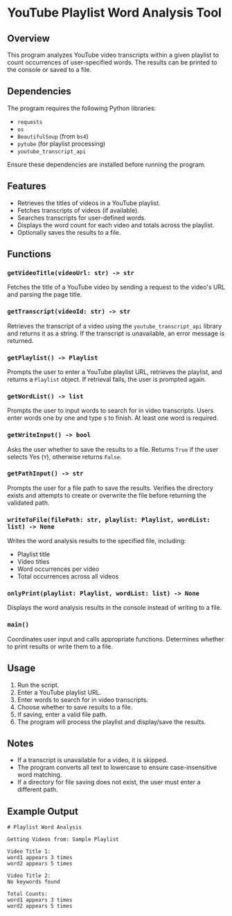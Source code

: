 # YouTube Playlist Word Analysis Tool

## Overview
This program analyzes YouTube video transcripts within a given playlist to count occurrences of user-specified words. The results can be printed to the console or saved to a file.

## Dependencies
The program requires the following Python libraries:
- `requests`
- `os`
- `BeautifulSoup` (from `bs4`)
- `pytube` (for playlist processing)
- `youtube_transcript_api`

Ensure these dependencies are installed before running the program.

## Features
- Retrieves the titles of videos in a YouTube playlist.
- Fetches transcripts of videos (if available).
- Searches transcripts for user-defined words.
- Displays the word count for each video and totals across the playlist.
- Optionally saves the results to a file.

## Functions

### `getVideoTitle(videoUrl: str) -> str`
Fetches the title of a YouTube video by sending a request to the video's URL and parsing the page title.

### `getTranscript(videoId: str) -> str`
Retrieves the transcript of a video using the `youtube_transcript_api` library and returns it as a string. If the transcript is unavailable, an error message is returned.

### `getPlaylist() -> Playlist`
Prompts the user to enter a YouTube playlist URL, retrieves the playlist, and returns a `Playlist` object. If retrieval fails, the user is prompted again.

### `getWordList() -> list`
Prompts the user to input words to search for in video transcripts. Users enter words one by one and type `$` to finish. At least one word is required.

### `getWriteInput() -> bool`
Asks the user whether to save the results to a file. Returns `True` if the user selects Yes (`Y`), otherwise returns `False`.

### `getPathInput() -> str`
Prompts the user for a file path to save the results. Verifies the directory exists and attempts to create or overwrite the file before returning the validated path.

### `writeToFile(filePath: str, playlist: Playlist, wordList: list) -> None`
Writes the word analysis results to the specified file, including:
- Playlist title
- Video titles
- Word occurrences per video
- Total occurrences across all videos

### `onlyPrint(playlist: Playlist, wordList: list) -> None`
Displays the word analysis results in the console instead of writing to a file.

### `main()`
Coordinates user input and calls appropriate functions. Determines whether to print results or write them to a file.

## Usage
1. Run the script.
2. Enter a YouTube playlist URL.
3. Enter words to search for in video transcripts.
4. Choose whether to save results to a file.
5. If saving, enter a valid file path.
6. The program will process the playlist and display/save the results.

## Notes
- If a transcript is unavailable for a video, it is skipped.
- The program converts all text to lowercase to ensure case-insensitive word matching.
- If a directory for file saving does not exist, the user must enter a different path.

## Example Output
```
# Playlist Word Analysis

Getting Videos from: Sample Playlist

Video Title 1:
word1 appears 3 times
word2 appears 5 times

Video Title 2:
No keywords found

Total Counts:
word1 appears 3 times
word2 appears 5 times
```
